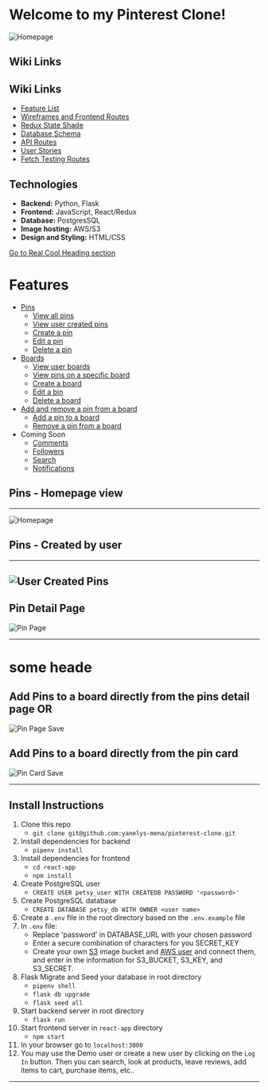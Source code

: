 # Welcome to my Pinterest Clone!
![Homepage](https://user-images.githubusercontent.com/88916829/159598605-a8b74f85-e692-466b-ba56-17afe265733b.png)

## Wiki Links


## Wiki Links

 - [Feature List](https://github.com/yanelys-mena/pinterest-clone/wiki/Features-List)
 - [Wireframes and Frontend Routes](https://github.com/yanelys-mena/pinterest-clone/wiki/Wireframes-and-Front-End-Routes)
- [Redux State Shade](https://github.com/yanelys-mena/pinterest-clone/wiki/Redux-State-Shape)
 - [Database Schema](https://github.com/yanelys-mena/pinterest-clone/wiki/Database-Schema)
 - [API Routes](https://github.com/Yanelys-Mena/pinterest-clone/wiki/API-Routes)
 - [User Stories](https://github.com/yanelys-mena/pinterest-clone/wiki/User-Stories)
 - [Fetch Testing Routes](https://github.com/yanelys-mena/pinterest-clone/wiki/Fetch-Test-Routes)


## Technologies

 - **Backend:** Python, Flask
 - **Frontend:** JavaScript, React/Redux
 - **Database:** PostgresSQL
 - **Image hosting:** AWS/S3
 - **Design and Styling:** HTML/CSS

[Go to Real Cool Heading section](#real-cool-heading)


# Features
* [Pins](#pins)
    * [View all pins](#pins)
    * [View user created pins](#viewcreatedpins)
    * [Create a pin](#createpin)
    * [Edit a pin](#createpin)
    * [Delete a pin](#createpin)
* [Boards](#boards)
    * [View user boards](viewboards)
    * [View pins on a specific board](viewpinboard)
    * [Create a board](#editboard)
    * [Edit a bin](#editboard)
    * [Delete a board](#editboard)
* [Add and remove a pin from a board](#addpintoboard)
    * [Add a pin to a board](#pinboards)
    * [Remove a pin from a board](removepinfromboard)
* Coming Soon
    * [Comments](#comments)
    * [Followers](#followers)
    * [Search](#search)
    * [Notifications](#notifications)




<a id="pins"></a>
## Pins - Homepage view
-----------------------------
![Homepage](https://user-images.githubusercontent.com/88916829/159598605-a8b74f85-e692-466b-ba56-17afe265733b.png)


<a id="viewcreatedpins"></a>
## Pins - Created by user 
-----------------------------
![User Created Pins](https://user-images.githubusercontent.com/88916829/159755778-555edc56-76a7-4fc0-95a8-f369f7e2dba9.png)
-----------------------------
<a id="pins"></a>
 ## Pin Detail Page 
![Pin Page](https://user-images.githubusercontent.com/88916829/159743462-861f7ea3-537d-4547-840d-9584e9cb271e.png)

-----------------------------
<a id="pinboards"></a>
# some heade
## Add Pins to a board directly from the pins detail page OR
![Pin Page Save](https://user-images.githubusercontent.com/88916829/159743730-b18c30e4-4961-4a9a-a2ed-897e7be35507.png)

## Add Pins to a board directly from the pin card
![Pin Card Save](https://user-images.githubusercontent.com/88916829/159743855-da87656a-e14d-44b0-ad56-5b6328655c01.png)


-----------------------------
 

## Install Instructions

 1. Clone this repo
	 - `git clone git@github.com:yanelys-mena/pinterest-clone.git`
 2. Install dependencies for backend 
	 - `pipenv install`
 3. Install dependencies for frontend
	 - `cd react-app`
	 - `npm install`
 4. Create PostgreSQL user
	 - `CREATE USER petsy_user WITH CREATEDB PASSWORD '<password>'`
 5. Create PostgreSQL database
	 - `CREATE DATABASE petsy_db WITH OWNER <user name>`
6. Create a `.env` file in the root directory based on the `.env.example` file
7. In `.env` file:
	- Replace 'password' in DATABASE_URL with your chosen password
	- Enter a secure combination of characters for you SECRET_KEY
	- Create your own [S3](https://s3.console.aws.amazon.com/s3/home?region=us-east-1) image bucket and [AWS user](https://console.aws.amazon.com/iam/home?#/users) and connect them, and enter in the information for S3_BUCKET, S3_KEY, and S3_SECRET. 
8. Flask Migrate and Seed your database in root directory
	- `pipenv shell`
	- `flask db upgrade` 
	- `flask seed all`
9. Start backend server in root directory
	- `flask run`  
10. Start frontend server in `react-app` directory
	- `npm start`
11. In your browser go to `localhost:3000`
12. You may use the Demo user or create a new user by clicking on the  `Log In` button. Then you can search, look at products, leave reviews, add items to cart, purchase items, etc..


---------------------
